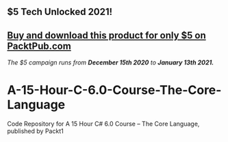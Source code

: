 ## $5 Tech Unlocked 2021!
[Buy and download this product for only $5 on PacktPub.com](https://www.packtpub.com/)
-----
*The $5 campaign         runs from __December 15th 2020__ to __January 13th 2021.__*

# A-15-Hour-C-6.0-Course-The-Core-Language
Code Repository for A 15 Hour C# 6.0 Course – The Core Language, published by Packt1

